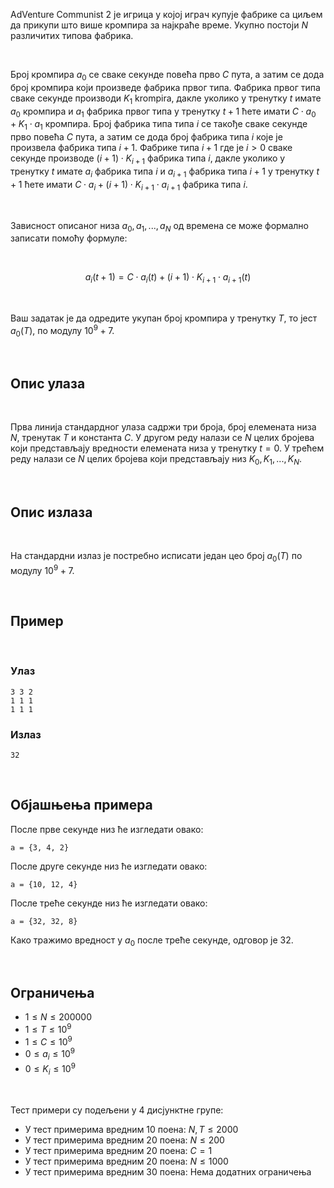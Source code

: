﻿
AdVenture Communist 2 је игрица у којој играч купује фабрике са циљем да прикупи што више кромпира за најкраће време. Укупно постоји $N$ различитих типова фабрика.

<br>

Број кромпира $a_0$ се сваке секунде повећа прво $C$ пута, а затим се дода број кромпира који произведе фабрика првог типа. Фабрика првог типа сваке секунде производи $K_1$ krompira, дакле уколико у тренутку $t$ имате $a_0$ кромпира и $a_1$ фабрика првог типа у тренутку $t+1$ ћете имати $C \cdot a_0 + K_1 \cdot a_1$ кромпира. Број фабрика типа типа $i$ се такође сваке секунде прво повећа $C$ пута, а затим се дода број фабрика типа $i$ које је произвела фабрика типа $i+1$. Фабрике типа $i+1$ где је $i>0$ сваке секунде производе $(i+1) \cdot K_{i+1}$ фабрика типа $i$,  дакле уколико у тренутку $t$ имате $a_i$ фабрика типа $i$ и  $a_{i+1}$ фабрика типа $i+1$ у тренутку $t+1$ ћете имати $C \cdot a_i + (i+1) \cdot K_{i+1} \cdot a_{i+1}$ фабрика типа $i$.

<br>

Зависност описаног низа $a_0, a_1, ... , a_N$ од времена се може формално записати помоћу формуле:

<br>

$$a_i(t+1) = C \cdot a_i(t) + (i+1) \cdot K_{i+1} \cdot a_{i+1}(t)$$

<br>

Ваш задатак је да одредите укупан број кромпира у тренутку $T$, то јест $a_0(T)$, по модулу $10^9+7$.

<br>

## Опис улаза

<br>

Прва линија стандардног улаза садржи три броја, број елемената низа $N$, тренутак $T$ и константа $C$. У другом реду налази се $N$ целих бројева који представљају вредности елемената низа у тренутку $t=0$. У трећем реду налази се $N$ целих бројева који представљају низ $K_0, K_1, ... , K_N$.

<br>

## Опис излаза

<br>

На стандардни излаз је постребно исписати један цео број $a_0(T)$ по модулу $10^9+7$.

<br>

## Пример

<br>

### Улаз

```
3 3 2
1 1 1
1 1 1
```

### Излаз

```
32
```

<br>

## Објашњења примера
После прве секунде низ ће изгледати овако:
```
a = {3, 4, 2}
```
После друге секунде низ ће изгледати овако:
```
a = {10, 12, 4}
```
После треће секунде низ ће изгледати овако:
```
a = {32, 32, 8}
```
Како тражимо вредност у $a_0$ после треће секунде, одговор је 32.

<br>

## Ограничења
-   $1 \leq N\leq 200000$
-   $1\leq T\leq 10^9$
-   $1\leq C \leq 10^9$
-   $0\leq a_{i}\leq 10^9$
-   $0\leq K_{i}\leq 10^9$

<br>

Тест примери су подељени у 4 дисјунктне групе:

-   У тест примерима вредним $10$ поена: $N,Т\leq2000$
-   У тест примерима вредним $20$ поена: $N\leq200$
-   У тест примерима вредним $20$ поена: $C=1$
-   У тест примерима вредним $20$ поена: $N\leq1000$
-   У тест примерима вредним $30$ поена: Нема додатних ограничења
